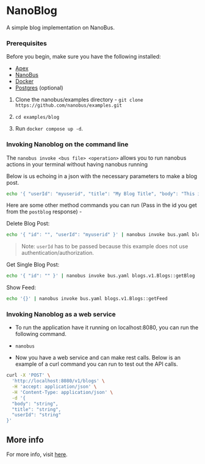 # NanoBlog 

A simple blog implementation on NanoBus.

### Prerequisites

Before you begin, make sure you have the following installed:

* [Apex](https://apexlang.io)
* [NanoBus](https://github.com/nanobus)
* [Docker](https://docs.docker.com/get-docker/)
* [Postgres](https://www.postgresql.org) (optional)

1) Clone the nanobus/examples directory - ``` git clone https://github.com/nanobus/examples.git ```

2) `cd examples/blog`

3) Run `docker compose up -d`.

### Invoking Nanoblog on the command line

The `nanobus invoke <bus file> <operation>` allows you to run nanobus actions in your terminal without having nanobus running 

Below is us echoing in a json with the necessary parameters to make a blog post.

```sh
echo '{ "userId": "myuserid", "title": "My Blog Title", "body": "This is my blog post" }' | nanobus invoke bus.yaml blogs.v1.Blogs::postBlog
```

Here are some other method commands you can run (Pass in the id you get from the `postblog` response) -

Delete Blog Post:

```sh
echo '{ "id": "", "userId": "myuserid" }' | nanobus invoke bus.yaml blogs.v1.Blogs::deleteBlog
 ```

> Note: `userId` has to be passed because this example does not use authentication/authorization.

Get Single Blog Post:

```sh
echo '{ "id": "" }' | nanobus invoke bus.yaml blogs.v1.Blogs::getBlog
```

Show Feed:

```sh
echo '{}' | nanobus invoke bus.yaml blogs.v1.Blogs::getFeed
```

### Invoking Nanoblog as a web service

* To run the application have it running on localhost:8080, you can run the following command.

* `nanobus`

* Now you have a web service and can make rest calls. Below is an example of a curl command you can run to test out the API calls.

```sh
curl -X 'POST' \
  'http://localhost:8080/v1/blogs' \
  -H 'accept: application/json' \
  -H 'Content-Type: application/json' \
  -d '{
  "body": "string",
  "title": "string",
  "userId": "string"
}'
```
## More info

For more info, visit [here](https://github.com/nanobus/nanobus).

